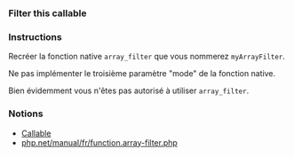 ### Filter this callable

### Instructions

Recréer la fonction native `array_filter` que vous nommerez `myArrayFilter`.

Ne pas implémenter le troisième paramètre "mode" de la fonction native.

Bien évidemment vous n'êtes pas autorisé à utiliser `array_filter`.

### Notions

- [Callable](https://www.php.net/manual/fr/language.types.callable.php)
- [php.net/manual/fr/function.array-filter.php](https://www.php.net/manual/fr/function.array-filter.php)
